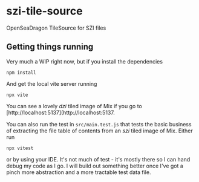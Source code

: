 # szi-tile-source #
OpenSeaDragon TileSource for SZI files 

## Getting things running ##

Very much a WIP right now, but if you install the dependencies

`npm install`

And get the local vite server running

`npx vite`

You can see a lovely *dzi* tiled image of Mix if you go to [http://localhost:5137](http://localhost:5137.

You can also run the test in `src/main.test.js` that tests the basic business of extracting the file table of
contents from an *szi* tiled image of Mix. Either run

`npx vitest`

or by using your IDE. It's not much of test - it's mostly there so I can hand debug my code as I go. I will build out
something better once I've got a pinch more abstraction and a more tractable test data file.
